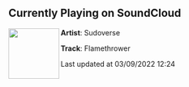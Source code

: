 ## Currently Playing on SoundCloud

[<img align="left" width="100" src="https://i1.sndcdn.com/artworks-qTkmwHmzjBJcKi2C-KQchXw-t500x500.jpg">](https://soundcloud.com/sudoverse/flamethrower)

**Artist**: Sudoverse 

**Track**: Flamethrower

Last updated at 03/09/2022 12:24
